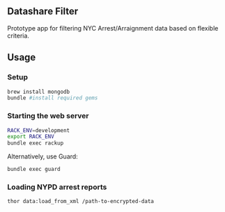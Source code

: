 ## Datashare Filter

Prototype app for filtering NYC Arrest/Arraignment data based on
flexible criteria.

## Usage

### Setup

```bash
brew install mongodb
bundle #install required gems
```

### Starting the web server
```bash
RACK_ENV=development
export RACK_ENV
bundle exec rackup
```

Alternatively, use Guard:
```bash
bundle exec guard
```

### Loading NYPD arrest reports
```bash
thor data:load_from_xml /path-to-encrypted-data
```
